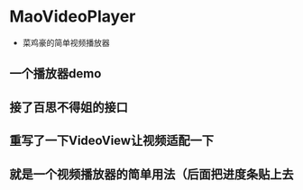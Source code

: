 # MaoVideoPlayer
- 菜鸡豪的简单视频播放器
## 一个播放器demo
## 接了百思不得姐的接口
## 重写了一下VideoView让视频适配一下
## 就是一个视频播放器的简单用法（后面把进度条贴上去

